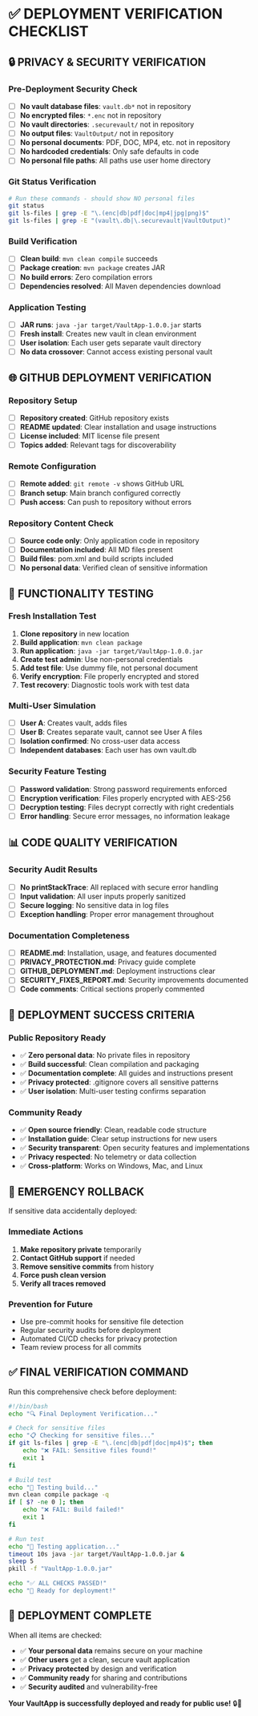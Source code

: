 # ✅ DEPLOYMENT VERIFICATION CHECKLIST

## 🔒 **PRIVACY & SECURITY VERIFICATION**

### **Pre-Deployment Security Check**

- [ ] **No vault database files**: `vault.db*` not in repository
- [ ] **No encrypted files**: `*.enc` not in repository
- [ ] **No vault directories**: `.securevault/` not in repository
- [ ] **No output files**: `VaultOutput/` not in repository
- [ ] **No personal documents**: PDF, DOC, MP4, etc. not in repository
- [ ] **No hardcoded credentials**: Only safe defaults in code
- [ ] **No personal file paths**: All paths use user home directory

### **Git Status Verification**

```bash
# Run these commands - should show NO personal files
git status
git ls-files | grep -E "\.(enc|db|pdf|doc|mp4|jpg|png)$"
git ls-files | grep -E "(vault\.db|\.securevault|VaultOutput)"
```

### **Build Verification**

- [ ] **Clean build**: `mvn clean compile` succeeds
- [ ] **Package creation**: `mvn package` creates JAR
- [ ] **No build errors**: Zero compilation errors
- [ ] **Dependencies resolved**: All Maven dependencies download

### **Application Testing**

- [ ] **JAR runs**: `java -jar target/VaultApp-1.0.0.jar` starts
- [ ] **Fresh install**: Creates new vault in clean environment
- [ ] **User isolation**: Each user gets separate vault directory
- [ ] **No data crossover**: Cannot access existing personal vault

## 🌐 **GITHUB DEPLOYMENT VERIFICATION**

### **Repository Setup**

- [ ] **Repository created**: GitHub repository exists
- [ ] **README updated**: Clear installation and usage instructions
- [ ] **License included**: MIT license file present
- [ ] **Topics added**: Relevant tags for discoverability

### **Remote Configuration**

- [ ] **Remote added**: `git remote -v` shows GitHub URL
- [ ] **Branch setup**: Main branch configured correctly
- [ ] **Push access**: Can push to repository without errors

### **Repository Content Check**

- [ ] **Source code only**: Only application code in repository
- [ ] **Documentation included**: All MD files present
- [ ] **Build files**: pom.xml and build scripts included
- [ ] **No personal data**: Verified clean of sensitive information

## 🧪 **FUNCTIONALITY TESTING**

### **Fresh Installation Test**

1. **Clone repository** in new location
2. **Build application**: `mvn clean package`
3. **Run application**: `java -jar target/VaultApp-1.0.0.jar`
4. **Create test admin**: Use non-personal credentials
5. **Add test file**: Use dummy file, not personal document
6. **Verify encryption**: File properly encrypted and stored
7. **Test recovery**: Diagnostic tools work with test data

### **Multi-User Simulation**

- [ ] **User A**: Creates vault, adds files
- [ ] **User B**: Creates separate vault, cannot see User A files
- [ ] **Isolation confirmed**: No cross-user data access
- [ ] **Independent databases**: Each user has own vault.db

### **Security Feature Testing**

- [ ] **Password validation**: Strong password requirements enforced
- [ ] **Encryption verification**: Files properly encrypted with AES-256
- [ ] **Decryption testing**: Files decrypt correctly with right credentials
- [ ] **Error handling**: Secure error messages, no information leakage

## 📊 **CODE QUALITY VERIFICATION**

### **Security Audit Results**

- [ ] **No printStackTrace**: All replaced with secure error handling
- [ ] **Input validation**: All user inputs properly sanitized
- [ ] **Secure logging**: No sensitive data in log files
- [ ] **Exception handling**: Proper error management throughout

### **Documentation Completeness**

- [ ] **README.md**: Installation, usage, and features documented
- [ ] **PRIVACY_PROTECTION.md**: Privacy guide complete
- [ ] **GITHUB_DEPLOYMENT.md**: Deployment instructions clear
- [ ] **SECURITY_FIXES_REPORT.md**: Security improvements documented
- [ ] **Code comments**: Critical sections properly commented

## 🎯 **DEPLOYMENT SUCCESS CRITERIA**

### **Public Repository Ready**

- ✅ **Zero personal data**: No private files in repository
- ✅ **Build successful**: Clean compilation and packaging
- ✅ **Documentation complete**: All guides and instructions present
- ✅ **Privacy protected**: .gitignore covers all sensitive patterns
- ✅ **User isolation**: Multi-user testing confirms separation

### **Community Ready**

- ✅ **Open source friendly**: Clean, readable code structure
- ✅ **Installation guide**: Clear setup instructions for new users
- ✅ **Security transparent**: Open security features and implementations
- ✅ **Privacy respected**: No telemetry or data collection
- ✅ **Cross-platform**: Works on Windows, Mac, and Linux

## 🚨 **EMERGENCY ROLLBACK**

If sensitive data accidentally deployed:

### **Immediate Actions**

1. **Make repository private** temporarily
2. **Contact GitHub support** if needed
3. **Remove sensitive commits** from history
4. **Force push clean version**
5. **Verify all traces removed**

### **Prevention for Future**

- Use pre-commit hooks for sensitive file detection
- Regular security audits before deployment
- Automated CI/CD checks for privacy protection
- Team review process for all commits

## ✅ **FINAL VERIFICATION COMMAND**

Run this comprehensive check before deployment:

```bash
#!/bin/bash
echo "🔍 Final Deployment Verification..."

# Check for sensitive files
echo "📋 Checking for sensitive files..."
if git ls-files | grep -E "\.(enc|db|pdf|doc|mp4)$"; then
    echo "❌ FAIL: Sensitive files found!"
    exit 1
fi

# Build test
echo "🔧 Testing build..."
mvn clean compile package -q
if [ $? -ne 0 ]; then
    echo "❌ FAIL: Build failed!"
    exit 1
fi

# Run test
echo "🧪 Testing application..."
timeout 10s java -jar target/VaultApp-1.0.0.jar &
sleep 5
pkill -f "VaultApp-1.0.0.jar"

echo "✅ ALL CHECKS PASSED!"
echo "🚀 Ready for deployment!"
```

## 🎉 **DEPLOYMENT COMPLETE**

When all items are checked:

- ✅ **Your personal data** remains secure on your machine
- ✅ **Other users** get a clean, secure vault application
- ✅ **Privacy protected** by design and verification
- ✅ **Community ready** for sharing and contributions
- ✅ **Security audited** and vulnerability-free

**Your VaultApp is successfully deployed and ready for public use!** 🔒🚀
